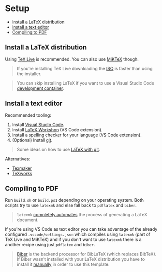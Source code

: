 # Setup <!-- omit in toc -->

- [Install a LaTeX distribution](#install-a-latex-distribution)
- [Install a text editor](#install-a-text-editor)
- [Compiling to PDF](#compiling-to-pdf)

## Install a LaTeX distribution

Using [TeX Live](https://tug.org/texlive/) is recommended. You can also use [MiKTeX](https://miktex.org/download) though.

> If you're installing TeX Live downloading the [ISO](https://tug.org/texlive/acquire-iso.html) is faster than using the installer.

> You can skip installing LaTeX if you want to use a Visual Studio Code [development container](https://code.visualstudio.com/docs/remote/containers).

## Install a text editor

Recommended tooling:

1. Install [Visual Studio Code](https://code.visualstudio.com/).
2. Install [LaTeX Workshop](https://github.com/James-Yu/LaTeX-Workshop) (VS Code extension).
3. Install a [spelling checker](https://github.com/Jason-Rev/vscode-spell-checker) for your language (VS Code extension).
4. (Optional) Install [git](https://git-scm.com/).

> Some ideas on how to use [LaTeX with git](https://stackoverflow.com/a/6190412).

Alternatives:

* [Texmaker](http://www.xm1math.net/texmaker/)
* [TeXworks](http://www.tug.org/texworks/)

## Compiling to PDF

Run `build.sh` or `build.ps1` depending on your operating system. Both scripts try to use `latexmk` and else fall back to `pdflatex` and `biber`.

> `latexmk` [com­pletely au­to­mates](https://www.ctan.org/pkg/latexmk/) the pro­cess of gen­er­at­ing a LaTeX document.

If you're using VS Code as text editor you can take advantage of the already configured `.vscode/settings.json` which compiles using `latexmk` (part of TeX Live and MiKTeX) and if you don't want to use `latexmk` there is a another recipe using just `pdflatex` and `biber`.

> [Biber](https://github.com/plk/biber) is the backend processor for BibLaTeX (which replaces BibTeX). If Biber wasn't installed with your LaTeX distribution you have to install it [manually](https://sourceforge.net/projects/biblatex-biber/files/latest/download) in order to use this template.
